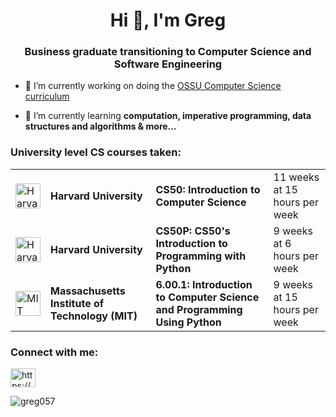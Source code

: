 <h1 align="center">Hi 👋, I'm Greg</h1>
<h3 align="center">Business graduate transitioning to Computer Science and Software Engineering</h3>

- 🔭 I’m currently working on doing the [OSSU Computer Science curriculum](https://github.com/ossu/computer-science)

- 🌱 I’m currently learning **computation, imperative programming, data structures and algorithms & more...**

<h3 align="left">University level CS courses taken:</h3>
<table>
  <tr>
    <td><img src="https://upload.wikimedia.org/wikipedia/en/2/29/Harvard_shield_wreath.svg" alt="Harvard University Logo" height="40" width="40"></td>
    <td><b>Harvard University</b></td>
    <td><b>CS50: Introduction to Computer Science</b></td>
    <td>11 weeks at 15 hours per week</td>
  </tr>
  <tr>
    <td><img src="https://upload.wikimedia.org/wikipedia/en/2/29/Harvard_shield_wreath.svg" alt="Harvard University Logo" height="40" width="40"></td>
    <td><b>Harvard University</b></td>
    <td><b>CS50P: CS50's Introduction to Programming with Python</b></td>
    <td>9 weeks at 6 hours per week</td>
  </tr>
  <tr>
    <td><img src="https://upload.wikimedia.org/wikipedia/commons/0/0c/MIT_logo.svg" alt="MIT Logo" height="40" width="40"></td>
    <td><b>Massachusetts Institute of Technology (MIT)</b></td>
    <td><b>6.00.1: Introduction to Computer Science and Programming Using Python</b></td>
    <td>9 weeks at 15 hours per week</td>
  </tr>
</table>

<h3 align="left">Connect with me:</h3>
<p align="left">
<a href="https://www.linkedin.com/in/gr%C3%A9goiremeyer/" target="blank"><img align="center" src="https://raw.githubusercontent.com/rahuldkjain/github-profile-readme-generator/master/src/images/icons/Social/linked-in-alt.svg" alt="https://www.linkedin.com/in/grégoiremeyer/" height="30" width="40" /></a>
</p>
<p><img align="center" src="https://github-readme-stats.vercel.app/api/top-langs?username=greg057&show_icons=true&locale=en&layout=compact" alt="greg057" /></p>

